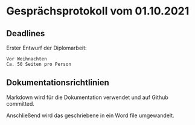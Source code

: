 # Gesprächsprotokoll vom 01.10.2021

## Deadlines

Erster Entwurf der Diplomarbeit:

    Vor Weihnachten
    Ca. 50 Seiten pro Person

## Dokumentationsrichtlinien

Markdown wird für die Dokumentation verwendet und auf Github committed.

Anschließend wird das geschriebene in ein Word file umgewandelt.